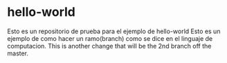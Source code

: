 # hello-world
Esto es un repositorio de prueba para el ejemplo de hello-world
Esto es un ejemplo de como hacer un ramo(branch) como se dice en el linguaje de computacion.
This is another change that will be the 2nd branch off the master.
